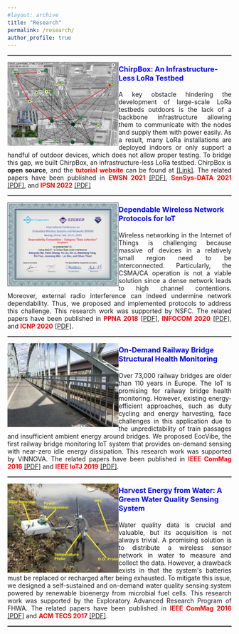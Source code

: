 ```yaml
---
#layout: archive
title: "Research"
permalink: /research/
author_profile: true
---
```


<hr style="height:1px;border:none;border-top:1px solid #555555;" /> 
<p>
  <img src="/images/research/chirpbox.jpg" alt=""
  style="float:left" width="250" height="188">
<figcaption> 
<h4><font  color=blue size=3><b>ChirpBox: An Infrastructure-Less LoRa Testbed</b></font></h4>
<p style="text-align:justify;">
A key obstacle hindering the development of large-scale LoRa testbeds outdoors is the lack of a backbone infrastructure allowing them to communicate with the nodes and supply them with power easily. As a result, many LoRa installations are deployed indoors or only support a handful of outdoor devices, which does not allow proper testing. To bridge this gap, we built ChirpBox, an infrastructure-less LoRa testbed. ChirpBox is <b>open source</b>, and the <font  color=red ><b>tutorial website </b></font>can be found at <a href="https://chirpbox.github.io/" target="_blank">[Link]</a>.  The related papers have been published in <font  color=red ><b>EWSN 2021</b></font> <a href="https://chrisye-liu.github.io/files/pei21chirpbox.pdf" target="_blank">[PDF]</a>, <font  color=red ><b>SenSys-DATA 2021</b></font> <a href="https://chrisye-liu.github.io/files/pei21loradataset.pdf" target="_blank">[PDF]</a>, and <font  color=red ><b>IPSN 2022</b></font> <a href="https://chrisye-liu.github.io/files/yang22emu.pdf" target="_blank">[PDF]</a>
</p>
</figcaption>
<p>
<hr style="height:1px;border:none;border-top:1px solid #555555;" /> 
<p>
  <img src="/images/research/ewsncompetition.jpg" alt=""
  style="float:left" width="250" height="188">
<figcaption> 
<h4><font  color=blue size=3><b>Dependable Wireless Network Protocols for IoT</b></font></h4>
<p style="text-align:justify;">
Wireless networking in the Internet of Things is challenging because massive of devices in a relatively small region need to be interconnected. Particularly, the CSMA/CA operation is not a viable solution since a dense network leads to high channel contentions. Moreover, external radio interference can indeed undermine network dependability. Thus, we proposed and implemented protocols to address this challenge. This research work was supported by NSFC. The related papers have been published in <font  color=red ><b>PPNA 2018</b></font> <a href="https://chrisye-liu.github.io/files/ye18crosslayer.pdf" target="_blank">[PDF]</a>, <font  color=red ><b>INFOCOM 2020</b></font> <a href="https://chrisye-liu.github.io/files/xiao20harmony.pdf" target="_blank">[PDF]</a>, and <font  color=red ><b>ICNP 2020</b></font> <a href="https://chrisye-liu.github.io/files/michael20ct.pdf" target="_blank">[PDF]</a>.
</p>
</figcaption>
<p>
<hr style="height:1px;border:none;border-top:1px solid #555555;" /> 
<p>
  <img src="/images/research/ecovibe.jpg" alt=""
  style="float:left" width="250" height="188">
<figcaption> 
<h4><font  color=blue size=3><b>On-Demand Railway Bridge Structural Health Monitoring</b></font></h4>
<p style="text-align:justify;">
Over 73,000 railway bridges are older than 110 years in Europe. The IoT is promising for railway bridge health monitoring. However, existing energy-efficient approaches, such as duty cycling and energy harvesting, face challenges in this application due to the unpredictability of train passages and insufficient ambient energy around bridges. We proposed EocVibe, the first railway bridge monitoring IoT system that provides on-demand sensing with near-zero idle energy dissipation. This research work was supported by VINNOVA. The related papers have been published in <font  color=red ><b>IEEE ComMag 2016</b></font> <a href="https://chrisye-liu.github.io/files/ye16EcoSense.pdf" target="_blank">[PDF]</a> and <font  color=red ><b>IEEE IoTJ 2019</b></font> <a href="https://chrisye-liu.github.io/files/ye19EcoVibe.pdf" target="_blank">[PDF]</a>.
</p>
</figcaption>
<p>
<hr style="height:1px;border:none;border-top:1px solid #555555;" /> 
<p>
  <img src="/images/research/water.jpg" alt=""
  style="float:left" width="250" height="200">
<figcaption> 
<h4><font  color=blue size=3><b>Harvest Energy from Water: A Green Water Quality Sensing System</b></font></h4>
<p style="text-align:justify;">
Water quality data is crucial and valuable, but its acquisition is not always trivial. A promising solution is to distribute a wireless sensor network in water to measure and collect the data. However, a drawback exists in that the system's batteries must be replaced or recharged after being exhausted. To mitigate this issue, we designed a self-sustained and on-demand water quality sensing system powered by renewable bioenergy from microbial fuel cells. This research work was supported by the Exploratory Advanced Research Program of FHWA.  The related papers have been published in <font  color=red ><b>IEEE ComMag 2016</b></font> <a href="https://chrisye-liu.github.io/files/ye16EcoSense.pdf" target="_blank">[PDF]</a> and <font  color=red ><b>ACM TECS 2017</b></font> <a href="https://chrisye-liu.github.io/files/qi17watersensing.pdf" target="_blank">[PDF]</a>.
</p>
</figcaption>
<p>
<hr style="height:1px;border:none;border-top:1px solid #555555;" /> 

